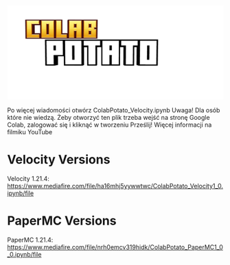 
![alt text][logo]

[logo]: https://github.com/FranQ213/ColabPotato/blob/main/ColabPotato.png "Logo Title Text 2"
Po więcej wiadomości otwórz  ColabPotato_Velocity.ipynb
Uwaga! Dla osób które nie wiedzą. Żeby otworzyć ten plik trzeba wejść na stronę Google Colab, zalogować się i kliknąć w tworzeniu Prześlij! Więcej informacji na filmiku YouTube
# **Velocity Versions**
Velocity 1.21.4: https://www.mediafire.com/file/ha16mhj5yywwtwc/ColabPotato_Velocity1_0.ipynb/file


# PaperMC Versions
PaperMC 1.21.4: https://www.mediafire.com/file/nrh0emcv319hidk/ColabPotato_PaperMC1_0_0.ipynb/file

